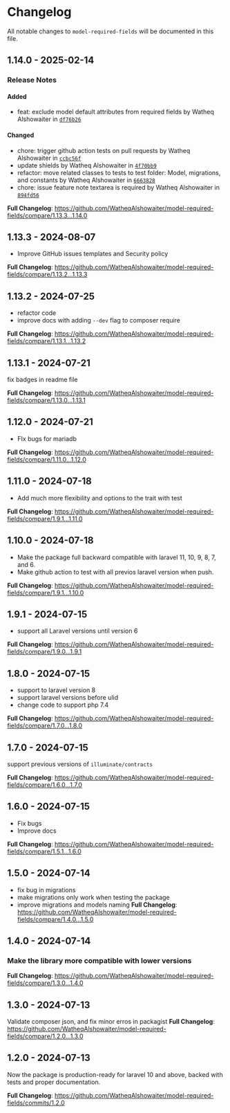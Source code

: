 # Changelog

All notable changes to `model-required-fields` will be documented in this file.

## 1.14.0 - 2025-02-14

### Release Notes

#### Added

* feat: exclude model default attributes from required fields by Watheq Alshowaiter in [`df76b26`](https://github.com/WatheqAlshowaiter/model-required-fields/commit/df76b2649fb441186f29cc1b56bc5a77c751c4ea)

#### Changed

* chore: trigger github action tests on pull requests by Watheq Alshowaiter in [`ccbc56f`](https://github.com/WatheqAlshowaiter/model-required-fields/commit/ccbc56fcd4d63f22705290d28445f229e8d476b5)
* update shields by Watheq Alshowaiter in [`4f70bb9`](https://github.com/WatheqAlshowaiter/model-required-fields/commit/4f70bb9f22bb259c548b0ab828bf519b2e6e5c85)
* refactor: move related classes to tests to test folder: Model, migrations, and constants by Watheq Alshowaiter in [`6663828`](https://github.com/WatheqAlshowaiter/model-required-fields/commit/6663828178094aecd8d407e04245e0882acc7d74)
* chore: issue feature note textarea is required by Watheq Alshowaiter in [`894fd56`](https://github.com/WatheqAlshowaiter/model-required-fields/commit/894fd56f3072391506335dacc6af0ec4b678d5ae)

**Full Changelog**: https://github.com/WatheqAlshowaiter/model-required-fields/compare/1.13.3...1.14.0

## 1.13.3 - 2024-08-07

- Improve GitHub issues templates and Security policy

**Full Changelog**: https://github.com/WatheqAlshowaiter/model-required-fields/compare/1.13.2...1.13.3

## 1.13.2 - 2024-07-25

- refactor code
- improve docs with adding `--dev` flag to composer require

**Full Changelog**: https://github.com/WatheqAlshowaiter/model-required-fields/compare/1.13.1...1.13.2

## 1.13.1 - 2024-07-21

fix badges in readme file

**Full Changelog**: https://github.com/WatheqAlshowaiter/model-required-fields/compare/1.13.0...1.13.1

## 1.12.0 - 2024-07-21

- FIx bugs for mariadb

**Full Changelog**: https://github.com/WatheqAlshowaiter/model-required-fields/compare/1.11.0...1.12.0

## 1.11.0 - 2024-07-18

- Add much more flexibility and options to the trait with test

**Full Changelog**: https://github.com/WatheqAlshowaiter/model-required-fields/compare/1.9.1...1.11.0

## 1.10.0 - 2024-07-18

- Make the package full backward compatible with laravel 11, 10, 9, 8, 7, and 6.
- Make github action to test with all previos laravel version when push.

**Full Changelog**: https://github.com/WatheqAlshowaiter/model-required-fields/compare/1.9.1...1.10.0

## 1.9.1 - 2024-07-15

- support all Laravel versions until version 6

**Full Changelog**: https://github.com/WatheqAlshowaiter/model-required-fields/compare/1.9.0...1.9.1

## 1.8.0 - 2024-07-15

- support to laravel version 8
- support laravel versions before ulid
- change code to support php 7.4

**Full Changelog**: https://github.com/WatheqAlshowaiter/model-required-fields/compare/1.7.0...1.8.0

## 1.7.0 - 2024-07-15

support previous versions of `illuminate/contracts`

**Full Changelog**: https://github.com/WatheqAlshowaiter/model-required-fields/compare/1.6.0...1.7.0

## 1.6.0 - 2024-07-15

- Fix bugs
- Improve docs

**Full Changelog**: https://github.com/WatheqAlshowaiter/model-required-fields/compare/1.5.1...1.6.0

## 1.5.0 - 2024-07-14

- fix bug in migrations
- make migrations only work when testing the package
- improve migrations and models naming
  **Full Changelog**: https://github.com/WatheqAlshowaiter/model-required-fields/compare/1.4.0...1.5.0

## 1.4.0 - 2024-07-14

### Make the library more compatible with lower versions

**Full Changelog**: https://github.com/WatheqAlshowaiter/model-required-fields/compare/1.3.0...1.4.0

## 1.3.0 - 2024-07-13

Validate composer json, and fix minor erros in packagist
**Full Changelog**: https://github.com/WatheqAlshowaiter/model-required-fields/compare/1.2.0...1.3.0

## 1.2.0 - 2024-07-13

Now the package is production-ready for laravel 10 and above, backed with tests and proper documentation.

**Full Changelog**: https://github.com/WatheqAlshowaiter/model-required-fields/commits/1.2.0
